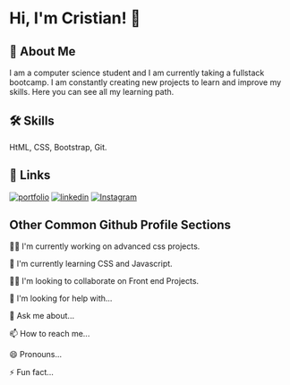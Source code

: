 
# Hi, I'm Cristian! 👋


## 🚀 About Me
I am a computer science student and I am currently taking a fullstack bootcamp. I am constantly creating new projects to learn and improve my skills. Here you can see all my learning path.


## 🛠 Skills
HtML, CSS, Bootstrap, Git.


## 🔗 Links
[![portfolio](https://img.shields.io/badge/my_portfolio-000?style=for-the-badge&logo=ko-fi&logoColor=white)](https://www.linkedin.com/in/cristianrozas/)
[![linkedin](https://img.shields.io/badge/linkedin-0A66C2?style=for-the-badge&logo=linkedin&logoColor=white)]([https://www.linkedin.com/](https://www.linkedin.com/in/cristianrozas/))
[![Instagram](https://img.shields.io/badge/twitter-1DA1F2?style=for-the-badge&logo=twitter&logoColor=white)](https://www.instagram.com/crenz.rz/)


## Other Common Github Profile Sections
👩‍💻 I'm currently working on advanced css projects.

🧠 I'm currently learning CSS and Javascript.

👯‍♀️ I'm looking to collaborate on Front end Projects.

🤔 I'm looking for help with...

💬 Ask me about...

📫 How to reach me...

😄 Pronouns...

⚡️ Fun fact...


